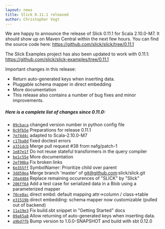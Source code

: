 ```yaml
---
layout: news
title: Slick 0.11.1 released
author: Christopher Vogt
---
```

We are happy to announce the release of Slick 0.11.1 for Scala 2.10.0-M7. It
should show up on Maven Central within the next few hours. You can find the
source code here: https://github.com/slick/slick/tree/0.11.1

The Slick Examples project has also been updated to work with 0.11.1:
https://github.com/slick/slick-examples/tree/0.11.1

Important changes in this release:

* Return auto-generated keys when inserting data.
* Pluggable schema mapper in direct embedding
* More documentation
* This release also contains a number of bug fixes and minor improvements.

##### Here is a complete list of changes since 0.11.0:

* [``09cbaca``](https://github.com/slick/slick/commit/09cbacada51fdb74c85f03e7a0e770f81bfadee9) changed version number in python config file
* [``0c9fb5e``](https://github.com/slick/slick/commit/0c9fb5e3e348d97222748038c49f0d0757b800a6) Preparations for release 0.11.1
* [``7e74d4c``](https://github.com/slick/slick/commit/7e74d4cbcbcc6b7521dab581cc2e1094419f12c1) adapted to Scala-2.10.0-M7
* [``c17ba8d``](https://github.com/slick/slick/commit/c17ba8d6050072e48b2b3b3aa7ecc0a8e07bece6) fixed doctest errors
* [``a331dcb``](https://github.com/slick/slick/commit/a331dcb1ef2aec415015bd99120f01e7a9531121) Merge pull request #38 from nafg/patch-1
* [``1e87e1f``](https://github.com/slick/slick/commit/1e87e1fc9404fd0581d7f2fcb8902e05e535c133) Do not reuse stateful transformers in the query compiler
* [``be1c55e``](https://github.com/slick/slick/commit/be1c55ef8a8144a4dbcf6c892306fe18b830905b) More documentation
* [``2ef90ba``](https://github.com/slick/slick/commit/2ef90baa698513a998002f45bc8320e723f16228) Fix broken links
* [``6e355ff``](https://github.com/slick/slick/commit/6e355ff9c2b45d927e2cb808aac17398b491e57b) SymbolNamer: Prioritize child over parent
* [``3dd59ea``](https://github.com/slick/slick/commit/3dd59eae688735aa2d434eb5bd493cb53d616172) Merge branch 'master' of git@github.com:slick/slick.git
* [``20a4484``](https://github.com/slick/slick/commit/20a4484d4b0c0f9c0628e04ece86a96a6490355b) Replace remaining occurences of "SLICK" by "Slick"
* [``286ff64``](https://github.com/slick/slick/commit/286ff64de19c01d1cc065b7cfcc28fb60dab1d5b) Add a test case for serialized data in a Blob using a parameterized mapper
* [``70ce8ac``](https://github.com/slick/slick/commit/70ce8ac70a2ac4089c9b33c250208306eaaf365b) direct embd: default mapping attr->column / class->table
* [``e31519b``](https://github.com/slick/slick/commit/e31519be1a19433d94960e74940382b6ab8d5544) direct embedding: schema mapper now customizable  (pulled out of backend)
* [``11a19e3``](https://github.com/slick/slick/commit/11a19e31833128db8089a9232b1d0839e8b19b8b) Fix build.sbt snippet in "Getting Started" docs
* [``09a65a8``](https://github.com/slick/slick/commit/09a65a8e88a0363412e218dc5c06023b69809649) Allow returning of auto-generated keys when inserting data.
* [``a9bd7fb``](https://github.com/slick/slick/commit/a9bd7fbd0e0d1e6f65408f6c244b7125fa041219) Bump version to 1.0.0-SNAPSHOT and build with sbt 0.12.0

